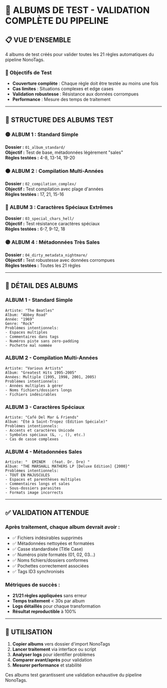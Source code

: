# 🧪 ALBUMS DE TEST - VALIDATION COMPLÈTE DU PIPELINE

## 📋 VUE D'ENSEMBLE

4 albums de test créés pour valider toutes les 21 règles automatiques du pipeline NonoTags.

### 🎯 Objectifs de Test
- **Couverture complète** : Chaque règle doit être testée au moins une fois
- **Cas limites** : Situations complexes et edge cases
- **Validation robustesse** : Résistance aux données corrompues
- **Performance** : Mesure des temps de traitement

---

## 📂 STRUCTURE DES ALBUMS TEST

### 🟡 **ALBUM 1 : Standard Simple**
**Dossier :** `01_album_standard/`  
**Objectif :** Test de base, métadonnées légèrement "sales"  
**Règles testées :** 4-8, 13-14, 19-20

### 🟠 **ALBUM 2 : Compilation Multi-Années** 
**Dossier :** `02_compilation_complex/`  
**Objectif :** Test compilation avec plage d'années  
**Règles testées :** 17, 21, 15-16

### 🔴 **ALBUM 3 : Caractères Spéciaux Extrêmes**
**Dossier :** `03_special_chars_hell/`  
**Objectif :** Test résistance caractères spéciaux  
**Règles testées :** 6-7, 9-12, 18

### 🟣 **ALBUM 4 : Métadonnées Très Sales**
**Dossier :** `04_dirty_metadata_nightmare/`  
**Objectif :** Test robustesse avec données corrompues  
**Règles testées :** Toutes les 21 règles

---

## 🎵 DÉTAIL DES ALBUMS

### **ALBUM 1 - Standard Simple**
```
Artiste: "The Beatles"
Album: "Abbey Road"
Année: "1969"
Genre: "Rock"
Problèmes intentionnels:
- Espaces multiples
- Commentaires dans tags
- Numéros piste sans zero-padding
- Pochette mal nommée
```

### **ALBUM 2 - Compilation Multi-Années**
```
Artiste: "Various Artists"
Album: "Greatest Hits 1995-2005"
Années: Multiple (1995, 1998, 2001, 2005)
Problèmes intentionnels:
- Années multiples à gérer
- Noms fichiers/dossiers longs
- Fichiers indésirables
```

### **ALBUM 3 - Caractères Spéciaux**
```
Artiste: "Café Del Mar & Friends"
Album: "Été à Saint-Tropez (Édition Spéciale)"
Problèmes intentionnels:
- Accents et caractères Unicode
- Symboles spéciaux (&, -, (), etc.)
- Cas de casse complexes
```

### **ALBUM 4 - Métadonnées Sales**
```
Artiste: "  EMINEM   (feat. Dr. Dre) "
Album: "THE MARSHALL MATHERS LP [Deluxe Edition] {2000}"
Problèmes intentionnels:
- TOUT EN MAJUSCULES
- Espaces et parenthèses multiples
- Commentaires longs et sales
- Sous-dossiers parasites
- Formats image incorrects
```

---

## ✅ VALIDATION ATTENDUE

### **Après traitement, chaque album devrait avoir :**
- ✅ Fichiers indésirables supprimés
- ✅ Métadonnées nettoyées et formatées
- ✅ Casse standardisée (Title Case)
- ✅ Numéros piste formatés (01, 02, 03...)
- ✅ Noms fichiers/dossiers conformes
- ✅ Pochettes correctement associées
- ✅ Tags ID3 synchronisés

### **Métriques de succès :**
- **21/21 règles appliquées** sans erreur
- **Temps traitement** < 30s par album
- **Logs détaillés** pour chaque transformation
- **Résultat reproductible** à 100%

---

## 🚀 UTILISATION

1. **Copier albums** vers dossier d'import NonoTags
2. **Lancer traitement** via interface ou script
3. **Analyser logs** pour identifier problèmes
4. **Comparer avant/après** pour validation
5. **Mesurer performance** et stabilité

Ces albums test garantissent une validation exhaustive du pipeline NonoTags.

